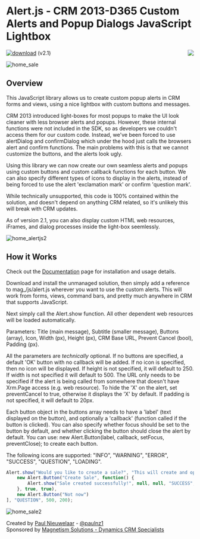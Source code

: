 # Alert.js - CRM 2013-D365 Custom Alerts and Popup Dialogs JavaScript Lightbox
[![download](https://user-images.githubusercontent.com/14048382/27844360-c7ea9670-6174-11e7-8658-80d356c1ba8f.png)](https://github.com/PaulNieuwelaar/alertjs/raw/master/AlertJS_2_1_0_0_managed.zip) (v2.1) [<img align="right" src="https://user-images.githubusercontent.com/14048382/29433676-4eb13ea6-83f4-11e7-8c07-eca514b1b197.png"/>](https://github.com/PaulNieuwelaar/alertjs/wiki/Documentation)

![home_sale](https://user-images.githubusercontent.com/14048382/27886544-a4e8af74-6230-11e7-85e5-e8ad3a08cbb4.PNG)

## Overview

This JavaScript library allows us to create custom popup alerts in CRM forms and views, using a nice lightbox with custom buttons and messages.

CRM 2013 introduced light-boxes for most popups to make the UI look cleaner with less browser alerts and popups. However, these internal functions were not included in the SDK, so as developers we couldn't access them for our custom code. Instead, we've been forced to use alertDialog and confirmDialog which under the hood just calls the browsers alert and confirm functions. The main problems with this is that we cannot customize the buttons, and the alerts look ugly.

Using this library we can now create our own seamless alerts and popups using custom buttons and custom callback functions for each button. We can also specify different types of icons to display in the alerts, instead of being forced to use the alert 'exclamation mark' or confirm 'question mark'.

While technically unsupported, this code is 100% contained within the solution, and doesn't depend on anything CRM related, so it's unlikely this will break with CRM updates.

As of version 2.1, you can also display custom HTML web resources, iFrames, and dialog processes inside the light-box seemlessly.

![home_alertjs2](https://user-images.githubusercontent.com/14048382/27886545-a50497a2-6230-11e7-9d08-6b4d5c9ce764.PNG)

## How it Works

Check out the [Documentation](https://alertjs.codeplex.com/documentation) page for installation and usage details.

Download and install the unmanaged solution, then simply add a reference to mag_/js/alert.js wherever you want to use the custom alerts. This will work from forms, views, command bars, and pretty much anywhere in CRM that supports JavaScript.

Next simply call the Alert.show function. All other dependent web resources will be loaded automatically.

Parameters: Title (main message), Subtitle (smaller message), Buttons (array), Icon, Width (px), Height (px), CRM Base URL, Prevent Cancel (bool), Padding (px).

All the parameters are _technically_ optional. If no buttons are specified, a default 'OK' button with no callback will be added. If no icon is specified, then no icon will be displayed. If height is not specified, it will default to 250. If width is not specified it will default to 500. The URL only needs to be specified if the alert is being called from somewhere that doesn't have Xrm.Page access (e.g. web resource). To hide the 'X' on the alert, set preventCancel to true, otherwise it displays the 'X' by default. If padding is not specified, it will default to 20px.

Each button object in the buttons array needs to have a 'label' (text displayed on the button), and optionally a 'callback' (function called if the button is clicked). You can also specify whether focus should be set to the button by default, and whether clicking the button should close the alert by default. You can use: new Alert.Button(label, callback, setFocus, preventClose); to create each button. 

The following icons are supported: "INFO", "WARNING", "ERROR", "SUCCESS", "QUESTION", "LOADING".

```javascript
Alert.show("Would you like to create a sale?", "This will create and open the new sale record.", [
    new Alert.Button("Create Sale", function() {
        Alert.show("Sale created successfully!", null, null, "SUCCESS", 500, 200);
    }, true, true),
    new Alert.Button("Not now")
], "QUESTION", 500, 200);
```

![home_sale2](https://user-images.githubusercontent.com/14048382/27886546-a507bcde-6230-11e7-8981-fd58adb715d0.PNG)

Created by [Paul Nieuwelaar](http://paulnieuwelaar.wordpress.com) - [@paulnz1](https://twitter.com/paulnz1)  
Sponsored by [Magnetism Solutions - Dynamics CRM Specialists](http://www.magnetismsolutions.com)

